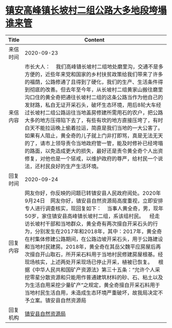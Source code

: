 # <a href="http://www.shangluo.gov.cn/zmhd/ldxxxx.jsp?urltype=leadermail.LeaderMailContentUrl&wbtreeid=1112&leadermailid=6482">镇安高峰镇长坡村二组公路大多地段垮塌谁来管</a>
| Title |                                                                                                                                                                                                         Content                                                                                                                                                                                                          |
|:-----:|--------------------------------------------------------------------------------------------------------------------------------------------------------------------------------------------------------------------------------------------------------------------------------------------------------------------------------------------------------------------------------------------------------------------------|
| 来信时间  | 2020-09-23                                                                                                                                                                                                                                                                                                                                                                                                               |
| 来信内容  | 市长大人：    我们高峰镇长坡村二组地处磨里沟，交通不是多方便的，近些年来党和国家的乡村扶贫政策给我们带来了许多的福荫，公路修通了且得到了硬化，我们的生产、生活条件得到彻底的改善。但去年至今年，从长坡村二组黄家山搬往磨里沟口住的黄全奇把通往长坡村二组的这条公路当作为他自己的发财路，私自无证开采石头，破坏生态环境，用后8轮大车经过长坡村二组公路运往当地盖房修建所需用石的农户，把公路大多的地方压得陷下去了，有些有坎的地方直接压垮了，有时白天不能拉运晚上偷着拉运，简直是我们当地的一大公害了。如果有人阻止，黄全奇的儿子就上门非打即骂，真是无法无天的了，请市上领导责令当地政府管一管，能及时修补已经垮塌的路面，以免造成更大的损失，最好还是责令黄全奇个人出资修复，对他也是一个惩戒，以维护政府的尊严，给村民一个说法，还村民良好的生产生活环境。                                        |
| 回复时间  | 2020-09-24                                                                                                                                                                                                                                                                                                                                                                                                               |
| 回复内容  | 网友你好，你反映的问题已转镇安县人民政府阅处。2020年9月24日    网友你好，镇安县自然资源局高度重视，立即安排专人进行调查核实，现回复如下：    当事人黄全奇，男，现年50岁，家住镇安县高峰镇长坡村二组，系该组村民。    经走访长坡村干部和当地群众，黄全奇有两次擅自开采石头的行为，分别发生在2017年和2018年，其中：2017年，黄全奇在村集体修建公路期间，在公路边坡开采石头，用于公路建设和当地村民建房。2018年，黄全奇在其岳父魏平应房屋后再次擅自开山取石，所开采石料用于当地村民修建房屋根基。经现场核实，上述两处开采现场已停止开采，植被已恢复。    根据《中华人民共和国矿产资源法》第三十五条：“允许个人采挖零星分散资源和只能用作普通建筑材料的砂、石、粘土以及为生活自用采挖少量矿产”之规定，黄全奇擅自开采石料用于当地村民生活自用，未造成生态环境严重破坏，故我局决定不予立案。镇安县自然资源局 |
| 回复机构  | <a href="../../categories/agencies/镇安县自然资源局.md">镇安县自然资源局</a>                                                                                                                                                                                                                                                                                                                                                               |